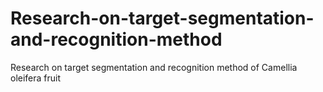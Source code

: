 # Research-on-target-segmentation-and-recognition-method
Research on target segmentation and recognition method of Camellia oleifera fruit
